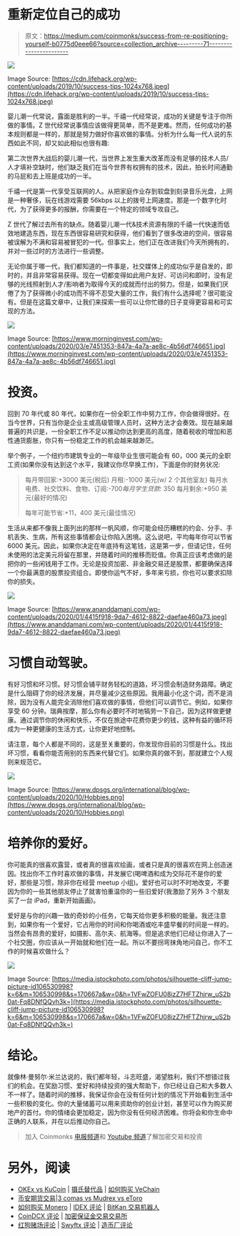 # 重新定位自己的成功

> 原文：<https://medium.com/coinmonks/success-from-re-positioning-yourself-b0775d0eee66?source=collection_archive---------71----------------------->

![](img/4f53b1dcd7b5ce42607265f232087f58.png)

Image Source: [https://cdn.lifehack.org/wp-content/uploads/2019/10/success-tips-1024x768.jpeg](https://cdn.lifehack.org/wp-content/uploads/2019/10/success-tips-1024x768.jpeg)

婴儿潮一代常说，露面是胜利的一半。千禧一代经常说，成功的关键是专注于你所做的事情。Z 世代经常说事情应该做得更简单，而不是更难。然而，任何成功的基本规则都是一样的，那就是努力做好你喜欢做的事情。分析为什么每一代人说的东西如此不同，却又如此相似也很有趣:

第二次世界大战后的婴儿潮一代，当世界上发生重大改革而没有足够的技术人员/人才填补空缺时，他们缺乏我们在当今世界有权拥有的技术，因此，拍长时间通勤的马屁和去上班是成功的一半。

千禧一代是第一代享受互联网的人。从把家庭作业存到软盘到刻录音乐光盘，上网是一种奢侈，玩在线游戏需要 56kbps 以上的拨号上网速度。那是一个数字化时代，为了获得更多的报酬，你需要在一个特定的领域专攻自己。

Z 世代了解过去所有的缺点。随着婴儿潮一代&技术资源有限的千禧一代快速而低效地建造东西，现在东西很容易研究和获得，他们看到了很多改进的空间，很容易被误解为不满和容易被冒犯的一代。但事实上，他们正在改进我们今天所拥有的，并对一些过时的方法进行一些调整。

无论你属于哪一代，我们都知道的一件事是，社交媒体上的成功似乎是自发的，即时的，并且非常容易获得。现在一切都变得如此用户友好、可访问和即时，没有足够的光线照射到人才/影响者为取得今天的成就而付出的努力。但是，如果我们厌倦了为了获得微小的成功而不得不忍受大量的工作，我们有什么选择呢？很可能没有。但是在这篇文章中，让我们来探索一些可以让你忙碌的日子变得更容易和可实现的方法。

![](img/638786e45f812a6753f14e053173a019.png)

Image Source: [https://www.morninginvest.com/wp-content/uploads/2020/03/e7451353-847a-4a7a-ae8c-4b56df746651.jpg](https://www.morninginvest.com/wp-content/uploads/2020/03/e7451353-847a-4a7a-ae8c-4b56df746651.jpg)

# 投资。

回到 70 年代或 80 年代，如果你在一份全职工作中努力工作，你会做得很好。在当今世界，只有当你是企业主或高级管理人员时，这种方法才会奏效。现在越来越普遍的共识是，一份全职工作不足以推动你达到更高的高度，随着税收的增加和恶性通货膨胀，你只有一份稳定工作的机会越来越渺茫。

举个例子，一个纽约市建筑专业的一年级毕业生很可能会有 60，000 美元的全职工资(如果你没有达到这个水平，我建议你尽早换工作)，下面是你的财务状况:

> 每月带回家:+3000 美元(税后)
> 月租:-1000 美元(w/ 2 个其他室友)
> 每月水电费、社交饮料、食物、订阅:-$700
> 每月学生贷款:$ 350
> 每月剩余:+950 美元(最好的情况)
> 
> 每年可能节省:+11，400 美元(最佳情况)

生活从来都不像我上面列出的那样一帆风顺，你可能会经历糟糕的约会、分手、手机丢失、生病，所有这些事情都会让你陷入困境。这么说吧，平均每年你可以节省 6000 美元。因此，如果你决定在年底持有这笔钱，这是第一步，但请记住，任何未使用的法定美元将留在那里，并随着时间的推移而贬值。你真正应该考虑做的是把你的一些闲钱用于工作。无论是投资加密、非金融交易还是股票，都要确保选择一个你最满意的股票投资组合。即使你运气不好，多年来亏损，你也可以要求扣除你的损失。

![](img/d15ada46f46baa391c5a1a089356afda.png)

Image Source: [https://www.ananddamani.com/wp-content/uploads/2020/01/4415f918-9da7-4612-8822-daefae460a73.jpeg](https://www.ananddamani.com/wp-content/uploads/2020/01/4415f918-9da7-4612-8822-daefae460a73.jpeg)

# 习惯自动驾驶。

有好习惯和坏习惯。好习惯会铺平财务轻松的道路，坏习惯会制造财务路障。确定是什么阻碍了你的经济发展，并尽量减少这些原因。我用最小化这个词，而不是消除，因为没有人能完全消除他们喜欢做的事情，但他们可以调节它。例如，如果你享受 60 分钟。瑞典按摩，那么你有必要时不时地犒劳一下自己，因为这样做更健康。通过调节你的休闲和快乐，不仅在旅途中花费你更少的钱，这种有益的循环将成为一种更健康的生活方式，让你更好地控制。

请注意，每个人都是不同的，这是至关重要的，你发现你目前的习惯是什么。找出坏习惯，看看你能否用别的东西来代替它们。如果你真的做不到，那就建立个人规则来规范它。

![](img/9a67be993a85f49da4ed707b59f550e9.png)

Image Source: [https://www.dpsgs.org/international/blog/wp-content/uploads/2020/10/Hobbies.png](https://www.dpsgs.org/international/blog/wp-content/uploads/2020/10/Hobbies.png)

# 培养你的爱好。

你可能真的很喜欢露营，或者真的很喜欢绘画，或者只是真的很喜欢在网上创造迷因。找出你不工作时喜欢做的事情，并发展它(喝啤酒和成为交际花不是你的爱好，那些是习惯，除非你在经营 meetup 小组)。爱好也可以时不时地改变，不要因为你的一些其他朋友停止了就害怕重温你的一些旧爱好(我激励了另外 3 个朋友买了一台 iPad，重新开始画画)。

爱好是与你的兴趣一致的奇妙的小任务，它每天给你更多积极的能量。我还注意到，如果你有一个爱好，它占用你的时间和你喝酒或吃丰盛早餐的时间是一样的。当然会有昂贵的爱好，如摄影、高尔夫、航海等。但是追求他们已经让你进入了一个社交圈，你应该从一开始就和他们在一起。所以不要拐弯抹角地问自己，你不工作的时候喜欢做什么？

![](img/a4668c056e463668d0726163ba3f8990.png)

Image Source: [https://media.istockphoto.com/photos/silhouette-cliff-jump-picture-id106530998?k=6&m=106530998&s=170667a&w=0&h=1VFwZOFU08izZ7HFTZhjrw_uS2b0at-Fq8DNfQQvh3k=](https://media.istockphoto.com/photos/silhouette-cliff-jump-picture-id106530998?k=6&m=106530998&s=170667a&w=0&h=1VFwZOFU08izZ7HFTZhjrw_uS2b0at-Fq8DNfQQvh3k=)

# 结论。

就像林·曼努尔·米兰达说的，我们都年轻，斗志旺盛，渴望胜利，我们不想错过我们的机会。在奖励习惯、爱好和持续投资的强大帮助下，你已经让自己和大多数人不一样了。随着时间的推移，我保证你会在没有任何计划的情况下开始看到生活中一些积极的变化。你的大量储蓄可以用来资助你的创业计划，甚至可以作为购买房地产的首付。你的情绪会更加稳定，因为你没有任何经济困难。你将会和你生命中正确的人联系，并在以后推动你自己。

> 加入 Coinmonks [电报频道](https://t.me/coincodecap)和 [Youtube 频道](https://www.youtube.com/c/coinmonks/videos)了解加密交易和投资

# 另外，阅读

*   [OKEx vs KuCoin](https://coincodecap.com/okex-kucoin) | [摄氏替代品](https://coincodecap.com/celsius-alternatives) | [如何购买 VeChain](https://coincodecap.com/buy-vechain)
*   [币安期货交易](https://coincodecap.com/binance-futures-trading)|[3 comas vs Mudrex vs eToro](https://coincodecap.com/mudrex-3commas-etoro)
*   [如何购买 Monero](https://coincodecap.com/buy-monero) | [IDEX 评论](https://coincodecap.com/idex-review) | [BitKan 交易机器人](https://coincodecap.com/bitkan-trading-bot)
*   [CoinDCX 评论](/coinmonks/coindcx-review-8444db3621a2) | [加密保证金交易交易所](https://coincodecap.com/crypto-margin-trading-exchanges)
*   [红狗赌场评论](https://coincodecap.com/red-dog-casino-review) | [Swyftx 评论](https://coincodecap.com/swyftx-review) | [造币厂评论](https://coincodecap.com/coingate-review)